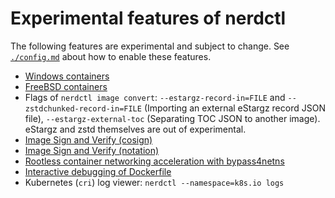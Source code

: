 # Experimental features of nerdctl

The following features are experimental and subject to change.
See [`./config.md`](config.md) about how to enable these features.

- [Windows containers](https://github.com/containerd/nerdctl/issues/28)
- [FreeBSD containers](./freebsd.md)
- Flags of `nerdctl image convert`: `--estargz-record-in=FILE` and `--zstdchunked-record-in=FILE` (Importing an external eStargz record JSON file), `--estargz-external-toc` (Separating TOC JSON to another image).
  eStargz and zstd themselves are out of experimental.
- [Image Sign and Verify (cosign)](./cosign.md)
- [Image Sign and Verify (notation)](./notation.md)
- [Rootless container networking acceleration with bypass4netns](./rootless.md#bypass4netns)
- [Interactive debugging of Dockerfile](./builder-debug.md)
- Kubernetes (`cri`) log viewer: `nerdctl --namespace=k8s.io logs`
